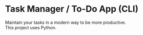 # Task Manager / To-Do App (CLI)
Maintain your tasks in a modern way to be more productive. <br />
This project uses Python.
